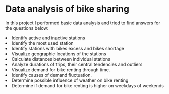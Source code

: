 # Data analysis of bike sharing

In this project I performed basic data analysis and tried to find answers for the questions below:
  <li> Identify active and inactive stations
  <li>Identify the most used station
  <li>Identify stations with bikes excess and bikes shortage
  <li>Visualize geographic locations of the stations
  <li>Calculate distances between individual stations
  <li>Analyze durations of trips, their central tendencies and outliers

  <li>Visualize demand for bike renting through time.
  <li>Identify causes of demand fluctuation.
  <li>Determine possible influence of weather on bike renting
  <li>Determine if demand for bike renting is higher on weekdays of weekends

